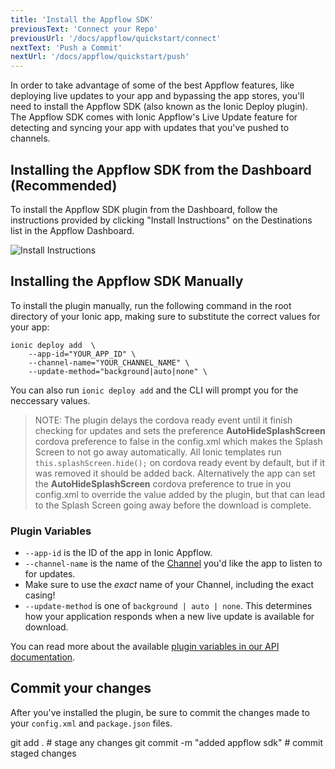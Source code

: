 ```yaml
---
title: 'Install the Appflow SDK'
previousText: 'Connect your Repo'
previousUrl: '/docs/appflow/quickstart/connect'
nextText: 'Push a Commit'
nextUrl: '/docs/appflow/quickstart/push'
---
```


In order to take advantage of some of the best Appflow features, like deploying live updates to your
app and bypassing the app stores, you'll need to install the Appflow SDK (also known as the
Ionic Deploy plugin). The Appflow SDK comes with Ionic Appflow's Live Update feature for detecting and syncing
your app with updates that you've pushed to channels.

## Installing the Appflow SDK from the Dashboard (Recommended)
To install the Appflow SDK plugin from the Dashboard, follow the instructions provided by clicking "Install Instructions"
on the Destinations list in the Appflow Dashboard.

![Install Instructions](/docs/assets/img/appflow/ss-appflow-sdk-install.png)

## Installing the Appflow SDK Manually
To install the plugin manually, run the following command in the root directory of your Ionic app, making sure to substitute the correct values for your app:

```shell
ionic deploy add  \
    --app-id="YOUR_APP_ID" \
    --channel-name="YOUR_CHANNEL_NAME" \
    --update-method="background|auto|none" \
```

You can also run `ionic deploy add` and the CLI will prompt you for the neccessary values.

<blockquote>
NOTE:
The plugin delays the cordova ready event until it finish checking for updates
and sets the preference <b>AutoHideSplashScreen</b> cordova preference to false in the config.xml
which makes the Splash Screen to not go away automatically. All Ionic templates run
<code>this.splashScreen.hide();</code> on cordova ready event by default, but if it was removed it should be added back.
Alternatively the app can set the <b>AutoHideSplashScreen</b> cordova preference to true in you config.xml
to override the value added by the plugin, but that can lead to the Splash Screen going away before the download is complete.
</blockquote>

### Plugin Variables
* `--app-id` is the ID of the app in Ionic Appflow.
* `--channel-name` is the name of the [Channel](/docs/appflow/deploy/channels) you'd like the app to listen to for updates.
 * Make sure to use the *exact* name of your Channel, including the exact casing!
* `--update-method` is one of `background | auto | none`. This determines how your application responds when a new live update is available for download.

You can read more about the available [plugin variables in our API documentation](/docs/appflow/deploy/api#plugin-variables).

## Commit your changes
After you've installed the plugin, be sure to commit the changes made to your `config.xml` and `package.json` files.

<command-line>
<command-prompt>git add . # stage any changes</command-prompt>
<command-prompt>git commit -m "added appflow sdk" #  commit staged changes</command-prompt>
</command-line>

